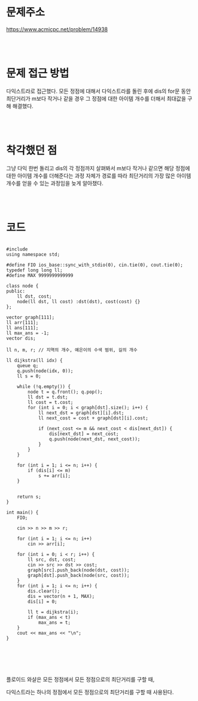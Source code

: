 # 문제주소
https://www.acmicpc.net/problem/14938


<br><br>
# 문제 접근 방법
다익스트라로 접근했다. 모든 정점에 대해서 다익스트라를 돌린 후에 dis의 for문 동안 최단거리가 m보다 작거나 같을 경우 그 정점에 대한 아이템 개수를 더해서 최대값을 구해 해결했다.


<br><br>
# 착각했던 점
<p>
그냥 다익 한번 돌리고 dis의 각 정점까지 살펴봐서 m보다 작거나 같으면 해당 정점에 대한 아이템 개수를 더해준다는 과정 자체가 경로를 따라 최단거리의 가장 많은 아이템 개수를 얻을 수 있는 과정임을 늦게 알아챘다. 
</p>
<br><br>


# 코드
<pre>
<code>
#include <bits/stdc++.h>
using namespace std;

#define FIO ios_base::sync_with_stdio(0), cin.tie(0), cout.tie(0);
typedef long long ll;
#define MAX 9999999999999

class node {
public:
	ll dst, cost;
	node(ll dst, ll cost) :dst(dst), cost(cost) {}
};

vector<node> graph[111];
ll arr[111];
ll ans[111]; 
ll max_ans = -1;
vector<ll> dis;

ll n, m, r; // 지역의 개수, 예은이의 수색 범위, 길의 개수

ll dijkstra(ll idx) {
	queue<node> q;
	q.push(node(idx, 0));
	ll s = 0;

	while (!q.empty()) {
		node t = q.front(); q.pop();
		ll dst = t.dst;
		ll cost = t.cost;
		for (int i = 0; i < graph[dst].size(); i++) {
			ll next_dst = graph[dst][i].dst;
			ll next_cost = cost + graph[dst][i].cost;

			if (next_cost <= m && next_cost < dis[next_dst]) {
				dis[next_dst] = next_cost;
				q.push(node(next_dst, next_cost));
			}
		}
	}

	for (int i = 1; i <= n; i++) {
		if (dis[i] <= m)
			s += arr[i];
	}
	

	return s;
}

int main() {
	FIO;

	cin >> n >> m >> r;

	for (int i = 1; i <= n; i++) 
		cin >> arr[i];
	
	for (int i = 0; i < r; i++) {
		ll src, dst, cost;
		cin >> src >> dst >> cost;
		graph[src].push_back(node(dst, cost));
		graph[dst].push_back(node(src, cost));
	}
	for (int i = 1; i <= n; i++) {
		dis.clear();
		dis = vector<ll>(n + 1, MAX);
		dis[i] = 0;

		ll t = dijkstra(i);
		if (max_ans < t)
			max_ans = t;
	}
	cout << max_ans << "\n";
}

</code>
</pre>

<br><br>
<p>
플로이드 와샬은 모든 정점에서 모든 정점으로의 최단거리를 구할 때,

다익스트라는 하나의 정점에서 모든 정점으로의 최단거리를 구할 때 사용된다.

</p>